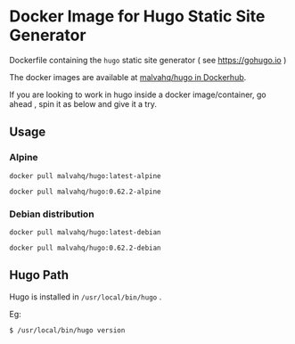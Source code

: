 # Docker Image for Hugo Static Site Generator

Dockerfile containing the `hugo` static site generator ( see https://gohugo.io )

The docker images are available at [malvahq/hugo in Dockerhub](https://hub.docker.com/r/malvahq/hugo).

If you are looking to work in hugo inside a docker image/container, go ahead , spin it as below and give it a try.


## Usage

### Alpine

```
docker pull malvahq/hugo:latest-alpine
```

```
docker pull malvahq/hugo:0.62.2-alpine
```

### Debian distribution

```
docker pull malvahq/hugo:latest-debian
```

```
docker pull malvahq/hugo:0.62.2-debian
```

## Hugo Path

Hugo is installed in `/usr/local/bin/hugo` .

Eg:

```
$ /usr/local/bin/hugo version
```
